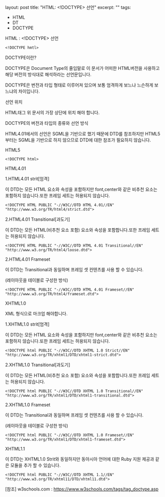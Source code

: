 layout: post
title: "HTML: <!DOCTYPE> 선언"
excerpt: ""
tags: 
  - HTML
  - DT
  - DOCTYPE


HTML : <!DOCTYPE> 선언

    <!DOCTYPE hmtl>

DOCTYPE이란?

DOCTYPE은 Document Type의 줄임말로 이 문서가 어떠한 HTML버전을 사용하고 해당 버전의 방식대로 해석하라는 선언문입니다.

DOCTYPE은 번전과 타입 형태로 이루어져 있으며 보통 엄격하게 보느냐 느슨하게 보느냐의 차이입니다.

선언 위치

HTML태그 위 문서의 가장 상단에 위치 해야 합니다.

DOCTYPE의 버전과 타입의 종류와 선언 방식

HTML4.01에서의 선언은 SGML을 기반으로 했기 때문에 DTD를 참조하지만 HTML5 부터는 SGML을 기반으로 하지 않으므로 DTD에 대한 참조가 필요하지 않습니다.

HTML5

    <!DOCTYPE html>

HTML4.01

1.HTML4.01 strit[엄격]

이 DTD는 모든 HTML 요소와 속성을 포함하지만 font,center와 같은 비추천 요소는 포함하지 않습니다.또한 프레임 세트는 허용되지 않습니다.

    <!DOCTYPE HTML PUBLIC "-//W3C//DTD HTML 4.01//EN" "http://www.w3.org/TR/html4/strict.dtd">

2.HTML4.01 Transitional[과도기]

이 DTD는 모든 HTML(비추천 요소 포함) 요소와 속성을 포함합니다.또한 프레임 세트는 허용되지 않습니다.

    <!DOCTYPE HTML PUBLIC "-//W3C//DTD HTML 4.01 Transitional//EN" "http://www.w3.org/TR/html4/loose.dtd">

2.HTML4.01 Frameset

이 DTD는 Transitional과 동일하며 프레임 셋 컨텐츠를 사용 할 수 있습니다.

(레이아웃을 테이블로 구성한 방식)

    <!DOCTYPE HTML PUBLIC "-//W3C//DTD HTML 4.01 Frameset//EN" "http://www.w3.org/TR/html4/frameset.dtd">

XHTML1.0

XML 형식으로 마크업 해야합니다.

1.XHTML1.0 strit[엄격]

이 DTD는 모든 HTML 요소와 속성을 포함하지만 font,center와 같은 비추천 요소는 포함하지 않습니다.또한 프레임 세트는 허용되지 않습니다.

    <!DOCTYPE html PUBLIC "-//W3C//DTD XHTML 1.0 Strict//EN" "http://www.w3.org/TR/xhtml1/DTD/xhtml1-strict.dtd">

2.XHTML1.0 Transitional[과도기]

이 DTD는 모든 HTML(비추천 요소 포함) 요소와 속성을 포함합니다.또한 프레임 세트는 허용되지 않습니다.

    <!DOCTYPE html PUBLIC "-//W3C//DTD XHTML 1.0 Transitional//EN" "http://www.w3.org/TR/xhtml1/DTD/xhtml1-transitional.dtd">

2.XHTML1.0 Frameset

이 DTD는 Transitional과 동일하며 프레임 셋 컨텐츠를 사용 할 수 있습니다.

(레이아웃을 테이블로 구성한 방식)

    <!DOCTYPE html PUBLIC "-//W3C//DTD XHTML 1.0 Frameset//EN" "http://www.w3.org/TR/xhtml1/DTD/xhtml1-frameset.dtd">

XHTML1.1

이 DTD는 XHTML1.0 Strit와 동일하지만 동아시아 언어에 대한 Ruby 지원 제공과 같은 모듈을 추가 할 수 있습니다.

    <!DOCTYPE html PUBLIC "-//W3C//DTD XHTML 1.1//EN" "http://www.w3.org/TR/xhtml11/DTD/xhtml11.dtd">

[참조] w3schools.com : https://www.w3schools.com/tags/tag_doctype.asp
